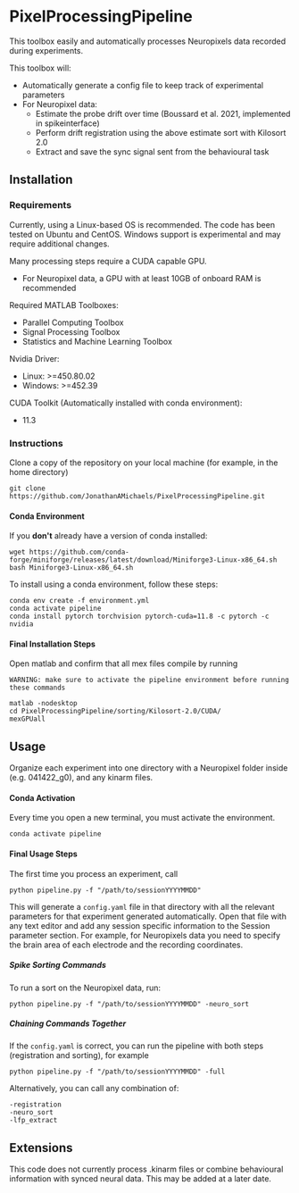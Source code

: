 # PixelProcessingPipeline
This toolbox easily and automatically processes Neuropixels data recorded during experiments.

This toolbox will:
- Automatically generate a config file to keep track of experimental parameters
- For Neuropixel data:
  - Estimate the probe drift over time (Boussard et al. 2021, implemented in spikeinterface)
  - Perform drift registration using the above estimate sort with Kilosort 2.0 
  - Extract and save the sync signal sent from the behavioural task

## Installation
### Requirements
Currently, using a Linux-based OS is recommended. The code has been tested on Ubuntu and CentOS. Windows support is experimental and may require additional changes.

Many processing steps require a CUDA capable GPU.
  - For Neuropixel data, a GPU with at least 10GB of onboard RAM is recommended

Required MATLAB Toolboxes:
  - Parallel Computing Toolbox
  - Signal Processing Toolbox
  - Statistics and Machine Learning Toolbox

Nvidia Driver:
  - Linux:      >=450.80.02
  - Windows:    >=452.39

CUDA Toolkit (Automatically installed with conda environment):
  - 11.3

### Instructions
Clone a copy of the repository on your local machine (for example, in the home directory)

    git clone https://github.com/JonathanAMichaels/PixelProcessingPipeline.git


#### Conda Environment 
If you **don't** already have a version of conda installed:

    wget https://github.com/conda-forge/miniforge/releases/latest/download/Miniforge3-Linux-x86_64.sh
    bash Miniforge3-Linux-x86_64.sh

To install using a conda environment, follow these steps:

    conda env create -f environment.yml
    conda activate pipeline
    conda install pytorch torchvision pytorch-cuda=11.8 -c pytorch -c nvidia


#### Final Installation Steps
Open matlab and confirm that all mex files compile by running
    
    WARNING: make sure to activate the pipeline environment before running these commands

    matlab -nodesktop
    cd PixelProcessingPipeline/sorting/Kilosort-2.0/CUDA/
    mexGPUall


## Usage
Organize each experiment into one directory with a Neuropixel folder inside (e.g. 041422_g0), and any kinarm files.

#### Conda Activation
Every time you open a new terminal, you must activate the environment.

    conda activate pipeline

#### Final Usage Steps
The first time you process an experiment, call

    python pipeline.py -f "/path/to/sessionYYYYMMDD"

This will generate a `config.yaml` file in that directory with all the relevant parameters for that experiment generated automatically. Open that file with any text editor and add any session specific information to the Session parameter section. For example, for Neuropixels data you need to specify the brain area of each electrode and the recording coordinates.

##### Spike Sorting Commands
To run a sort on the Neuropixel data, run:
    
    python pipeline.py -f "/path/to/sessionYYYYMMDD" -neuro_sort

##### Chaining Commands Together
If the `config.yaml` is correct, you can run the pipeline with both steps (registration and sorting), for example

    python pipeline.py -f "/path/to/sessionYYYYMMDD" -full

Alternatively, you can call any combination of:

    -registration
    -neuro_sort
    -lfp_extract

## Extensions
This code does not currently process .kinarm files or combine behavioural information with synced neural data. This may be added at a later date.